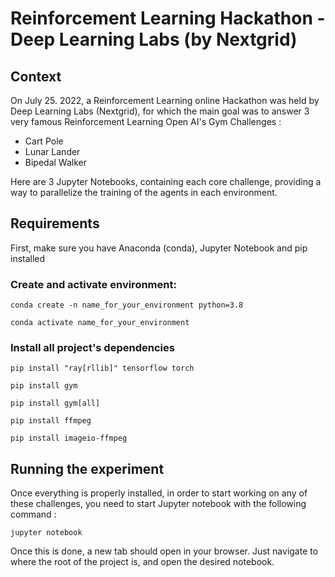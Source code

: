 # Reinforcement Learning Hackathon - Deep Learning Labs (by Nextgrid) 

## Context

On July 25. 2022, a Reinforcement Learning online Hackathon was held by Deep Learning Labs (Nextgrid), for which the main goal was to answer 3 very famous Reinforcement Learning Open AI's Gym Challenges :

  * Cart Pole
  * Lunar Lander
  * Bipedal Walker

Here are 3 Jupyter Notebooks, containing each core challenge, providing a way to parallelize the training of the agents in each environment.

## Requirements

First, make sure you have Anaconda (conda), Jupyter Notebook and pip installed

### Create and activate environment:

```
conda create -n name_for_your_environment python=3.8
```

```
conda activate name_for_your_environment
```

### Install all project's dependencies

```
pip install "ray[rllib]" tensorflow torch
```

```
pip install gym
```

```
pip install gym[all]
```

```
pip install ffmpeg
```

```
pip install imageio-ffmpeg
```

## Running the experiment

Once everything is properly installed, in order to start working on any of these challenges, you need to start Jupyter notebook with the following command :

```
jupyter notebook
```

Once this is done, a new tab should open in your browser. Just navigate to where the root of the project is, and open the desired notebook.